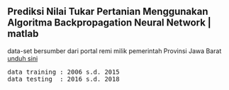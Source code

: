 ## Prediksi Nilai Tukar Pertanian Menggunakan Algoritma Backpropagation Neural Network | matlab

data-set bersumber dari portal remi milik pemerintah Provinsi Jawa Barat [unduh sini](https://opendata.jabarprov.go.id/id/dataset/nilai-tukar-petani-ntp-berdasarkan-kategori-bulan-di-jawa-barat) <br/>
<pre>
data training : 2006 s.d. 2015
data testing  : 2016 s.d. 2018
</pre>
